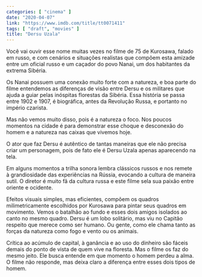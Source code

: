 ```yaml
---
categories: [ "cinema" ]
date: "2020-04-07"
link: "https://www.imdb.com/title/tt0071411"
tags: [ "draft", "movies" ]
title: "Dersu Uzala"
---
```

Você vai ouvir esse nome muitas vezes no filme de 75 de Kurosawa, falado em russo, e com cenários e situações realistas que compõem esta amizade entre um oficial russo e um caçador do povo Nanai, um dos habitantes da extrema Sibéria.

Os Nanai possuem uma conexão muito forte com a natureza, e boa parte do filme entendemos as diferenças de visão entre Dersu e os militares que ajuda a guiar pelas inóspitas florestas da Sibéria. Essa história se passa entre 1902 e 1907, é biográfica, antes da Revolução Russa, e portanto no império czarista.

Mas não vemos muito disso, pois é a natureza o foco. Nos poucos momentos na cidade é para demonstrar esse choque e desconexão do homem e a natureza nas caixas que vivemos hoje.

O ator que faz Dersu é autêntico de tantas maneiras que ele não precisa criar um personagem, pois de fato ele é Dersu Uzala apenas aparecendo na tela.

Em alguns momentos a trilha sonora lembra clássicos russos e nos remete à grandiosidade das experiências na Rússia, evocando a cultura de maneira sutil. O diretor é muito fã da cultura russa e este filme sela sua paixão entre oriente e ocidente.

Efeitos visuais simples, mas eficientes, compõem os quadros milimetricamente escolhidos por Kurosawa para pintar seus quadros em movimento. Vemos o batalhão ao fundo e esses dois amigos isolados ao canto no mesmo quadro. Dersu é um lobo solitário, mas viu no Capitão respeito que merece como ser humano. Ou gente, como ele chama tanto as forças da natureza como fogo e vento ou os animais.

Crítica ao acúmulo de capital, à ganância e ao uso do dinheiro são fáceis demais do ponto de vista de quem vive na floresta. Mas o filme os faz do mesmo jeito. Ele busca entende em que momento o homem perdeu a alma. O filme não responde, mas deixa claro a diferença entre esses dois tipos de homem.
